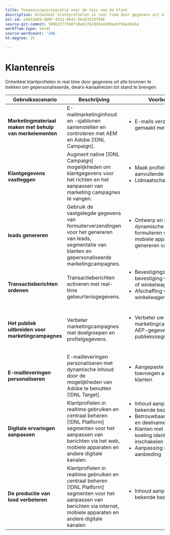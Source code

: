 ```yaml
---
title: Toepassingsintegratie voor de reis van de klant
description: Ontwikkel klantprofielen in real time door gegevens uit alle bronnen te trekken om gepersonaliseerde, dwars-kanaalreizen tot stand te brengen.
exl-id: eb653b89-db0f-433a-8641-bbeb32197096
source-git-commit: 509b227f360718e81fb19d3a4d30aebf9de49e5a
workflow-type: tm+mt
source-wordcount: '286'
ht-degree: 2%

---
```


# Klantenreis

Ontwikkel klantprofielen in real time door gegevens uit alle bronnen te trekken om gepersonaliseerde, dwars-kanaalreizen tot stand te brengen.


<table>
 <thead>
    <tr>
      <th>Gebruiksscenario</th>
      <th>Beschrijving</th>
      <th>Voorbeelden</th>
      <th>Toepassingen</th>
    </tr>
  </thead>
  <tbody>
<tr>
  <td><strong>Marketingmateriaal maken met behulp van merkelementen</strong><br></td>
  <td>E-mailmarketinginhoud en -sjablonen samenstellen en controleren met AEM en Adobe [!DNL Campaign].</td>
  <td>
    <ul style="margin-top: 0;">
      <li>E-mails verzenden die zijn gemaakt met AEM</li>
    </ul>    
  </td>
  <td><a href="../integrations-between-applications/experience-manager/experience-manager-campaign.md">[!DNL Campaign] en AEM</a></td>
</tr>

<tr>
  <td><strong>Klantgegevens vastleggen</strong><br></td>
 <td>Augment native [!DNL Campaign] mogelijkheden om klantgegevens voor het richten en het aanpassen van marketing campagnes te vangen.</td>
  <td>
    <ul style="margin-top: 0;">
      <li>Maak profielen en verzamel aanvullende informatie. </li>
      <li>Lidmaatschappen</li>
    </ul>
  </td>
  <td><a href="../integrations-between-applications/experience-manager/experience-manager-campaign.md">AEM Forms en [!DNL Campaign] Standaard</a></td>
</tr>

<tr>
  <td><strong>leads genereren</strong><br></td>
  <td>Gebruik de vastgelegde gegevens van formulierverzendingen voor het genereren van leads, segmentatie van klanten en gepersonaliseerde marketingcampagnes.</td>
    <td>
    <ul style="margin-top: 0;">
      <li>Ontwerp en publiceer dynamische en interactieve formulieren voor web- en mobiele apparaten voor het genereren van leads.</li>
    </ul>
  </td>
  <td><a href="../integrations-between-applications/experience-manager/experience-manager-marketo.md">Marketo Engage en Forms</td>
</tr>

<tr>
  <td><strong>Transactieberichten ordenen</strong><br></td>
  <td>Transactieberichten activeren met real-time gebeurtenisgegevens.</td>
  <td>
    <ul style="margin-top: 0;">
      <li>Bevestigingse-mails, zoals bevestiging van inschrijving of winkelwagentje </li>
      <li>Afschaffing van winkelwagentjes</li>
    </ul>
  </td>
  <td><a href="../integrations-between-applications/campaign/campaign-analytics.md">[!DNL Campaign] en [!DNL Analytics]</a></td>
</tr>

<tr>
  <td><strong>Het publiek uitbreiden voor marketingcampagnes</strong><br></td>
  <td>Verbeter marketingcampagnes met doelgroepen en profielgegevens.</td>
  <td>
    <ul style="margin-top: 0;">
      <li>Verbeter uw marketingcampagne met AEP-gegevens voor publiekssegmentatie</li>
    </ul>
  </td>
 <td><a href="../integrations-between-applications/campaign/campaign-rtcdp.md">[!DNL Campaign] v8- en realtime-klantgegevens [!DNL Platform]</a></td>
</tr>

<tr>
  <td><strong>E-mailleveringen personaliseren</strong><br></td>
  <td>E-mailleveringen personaliseren met dynamische inhoud door de mogelijkheden van Adobe te benutten [!DNL Target].</td>
  <td>
    <ul style="margin-top: 0;">
      <li>Aangepaste aanbiedingen toevoegen aan e-mails van klanten</li>
    </ul>
  </td>
  <td><a href="../integrations-between-applications/campaign/campaign-target.md">[!DNL Campaign] en [!DNL Target]</a></td>
</tr>

<tr>
  <td><strong>Digitale ervaringen aanpassen</strong><br></td>
  <td>Klantprofielen in realtime gebruiken en centraal beheren [!DNL Platform] segmenten voor het aanpassen van berichten via het web, mobiele apparaten en andere digitale kanalen.</td>
  <td>
    <ul style="margin-top: 0;">
      <li>Inhoud aanpassen aan bekende bezoekers</li>
      <li>Betrouwbaarheidsverklaring en deelname vergroten</li>
      <li>Klanten met een risico op koeling identificeren en inschakelen</li>
      <li>Aanpassing in realtime aanbieding</li>
    </ul>
  </td>
  <td><a href="../integrations-between-applications/rtcdp/rtcdp-target.md">Real-time klantgegevens [!DNL Platform] en [!DNL Target]</a></td>
</tr>

<tr>
  <td><strong>De productie van lood verbeteren</strong><br></td>
  <td>Klantprofielen in realtime gebruiken en centraal beheren [!DNL Platform] segmenten voor het aanpassen van berichten via internet, mobiele apparaten en andere digitale kanalen</td>
  <td>
    <ul style="margin-top: 0;">
      <li>Inhoud aanpassen aan bekende bezoekers</li>
    </ul>
  </td>
  <td><a href="../integrations-between-applications/rtcdp/rtcdp-target.md">Real-time klantgegevens [!DNL Platform] en [!DNL Target]</a></td>
</tr>
</tbody>
</table>
